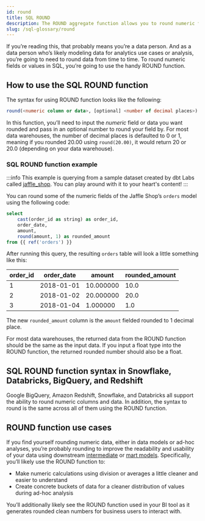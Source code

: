 ```yaml
---
id: round 
title: SQL ROUND 
description: The ROUND aggregate function allows you to round numeric fields or values in SQL to the number of decimal places of your choosing.
slug: /sql-glossary/round
---
```


<head>
    <title>Working with SQL ROUND</title>
</head>

If you’re reading this, that probably means you’re a data person. And as a data person who’s likely modeling data for analytics use cases or analysis, you’re going to need to round data from time to time.
To round numeric fields or values in SQL, you’re going to use the handy ROUND function.

## How to use the SQL ROUND function

The syntax for using ROUND function looks like the following:

```sql
round(<numeric column or data>, [optional] <number of decimal places>)
```
In this function, you’ll need to input the *numeric* field or data you want rounded and pass in an optional number to round your field by. For most data warehouses, the number of decimal places is defaulted to 0 or 1, meaning if you rounded 20.00 using `round(20.00)`, it would return 20 or 20.0 (depending on your data warehouse).

### SQL ROUND function example

:::info
This example is querying from a sample dataset created by dbt Labs called [jaffle_shop](https://github.com/dbt-labs/jaffle_shop). You can play around with it to your heart's content!
:::

You can round some of the numeric fields of the Jaffle Shop’s `orders` model using the following code:

```sql
select 
	cast(order_id as string) as order_id,
	order_date,
	amount,
	round(amount, 1) as rounded_amount
from {{ ref('orders') }}
```

After running this query, the resulting `orders` table will look a little something like this:

| order_id | order_date | amount | rounded_amount |
|---|---|---|---|
| 1 | 2018-01-01 | 10.000000 | 10.0 |
| 2 | 2018-01-02 | 20.000000 | 20.0 |
| 3 | 2018-01-04 | 1.000000 | 1.0 |

The new `rounded_amount` column is the `amount` fielded rounded to 1 decimal place.

For most data warehouses, the returned data from the ROUND function should be the same as the input data. If you input a float type into the ROUND function, the returned rounded number should also be a float.

## SQL ROUND function syntax in Snowflake, Databricks, BigQuery, and Redshift

Google BigQuery, Amazon Redshift, Snowflake, and Databricks all support the ability to round numeric columns and data. In addition, the syntax to round is the same across all of them using the ROUND function.

## ROUND function use cases

If you find yourself rounding numeric data, either in data models or ad-hoc analyses, you’re probably rounding to improve the readability and usability of your data using downstream [intermediate](https://docs.getdbt.com/guides/best-practices/how-we-structure/3-intermediate) or [mart models](https://docs.getdbt.com/guides/best-practices/how-we-structure/4-marts). Specifically, you’ll likely use the ROUND function to:

- Make numeric calculations using division or averages a little cleaner and easier to understand
- Create concrete buckets of data for a cleaner distribution of values during ad-hoc analysis

You’ll additionally likely see the ROUND function used in your BI tool as it generates rounded clean numbers for business users to interact with.